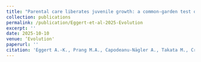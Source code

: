 ```yaml
---
title: "Parental care liberates juvenile growth: a common-garden test of the evolutionary benefits of care"
collection: publications
permalink: /publication/Eggert-et-al-2025-Evolution
excerpt: ''
date: 2025-10-10
venue: ‘Evolution'
paperurl: ''
citation: 'Eggert A.-K., Prang M.A., Capodeanu-Nägler A., Takata M., Creighton J.C., Hwang W., Sakaluk S.K., Sikes D.S., Smith A.N., Suzuki S., Trumbo S.T., Zywucki L., Steiger S. (2025) <b><i>Evolution</i></b> in press.'
---
```


<!-- 論文の要約・解説など入れたければここ打つ -->
